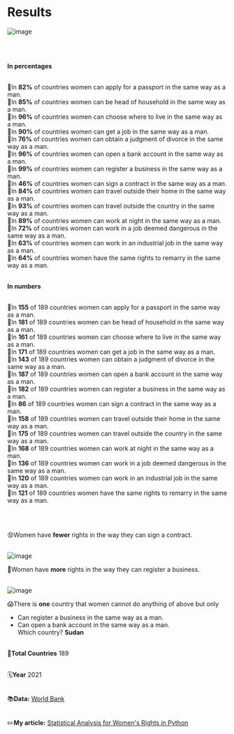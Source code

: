 <h1>Results</h1>

![image](https://user-images.githubusercontent.com/101463516/165978705-14298f7d-9cbe-43ab-b176-0daff59b40f1.png) 

</br></br>

**In percentages** </br></br>

📌In **82%** of countries women can apply for a passport in the same way as a man. </br>
📌In **85%** of countries women can be head of household in the same way as a man. </br>
📌In **96%** of countries women can choose where to live in the same way as a man. </br>
📌In **90%** of countries women can get a job in the same way as a man. </br>
📌In **76%** of countries women can obtain a judgment of divorce in the same way as a man. </br>
📌In **96%** of countries women can open a bank account in the same way as a man. </br>
📌In **99%** of countries women can register a business in the same way as a man. </br>
📌In **46%** of countries women can sign a contract in the same way as a man. </br>
📌In **84%** of countries women can travel outside their home in the same way as a man. </br>
📌In **93%** of countries women can travel outside the country in the same way as a man. </br>
📌In **89%** of countries women can work at night in the same way as a man. </br>
📌In **72%** of countries women can work in a job deemed dangerous in the same way as a man. </br>
📌In **63%** of countries women can work in an industrial job in the same way as a man. </br>
📌In **64%** of countries women have the same rights to remarry in the same way as a man. </br></br>

**In numbers** </br></br>

📌In **155** of 189 countries women can apply for a passport in the same way as a man. </br>
📌In **181** of 189 countries women can be head of household in the same way as a man. </br>
📌In **161** of 189 countries women can choose where to live in the same way as a man. </br>
📌In **171** of 189 countries women can get a job in the same way as a man. </br>
📌In **143** of 189 countries women can obtain a judgment of divorce in the same way as a man. </br>
📌In **187** of 189 countries women can open a bank account in the same way as a man. </br>
📌In **182** of 189 countries women can register a business in the same way as a man. </br>
📌In **86** of 189 countries women can sign a contract in the same way as a man. </br>
📌In **158** of 189 countries women can travel outside their home in the same way as a man. </br>
📌In **175** of 189 countries women can travel outside the country in the same way as a man. </br>
📌In **168** of 189 countries women can work at night in the same way as a man. </br>
📌In **136** of 189 countries women can work in a job deemed dangerous in the same way as a man. </br>
📌In **120** of 189 countries women can work in an industrial job in the same way as a man. </br>
📌In **121** of 189 countries women have the same rights to remarry in the same way as a man. </br>

</br></br>

😡Women have **fewer** rights in the way they can sign a contract. </br></br>

![image](https://user-images.githubusercontent.com/101463516/165981379-1e667122-7b11-4919-948d-4e637d847cf0.png)

🥳Women have **more** rights in the way they can register a business. </br></br>

![image](https://user-images.githubusercontent.com/101463516/165981813-9fca93ac-e901-4395-8c47-73e19e9c4cb0.png)

😱There is **one** country that women cannot do anything of above but only </br>
* Can register a business in the same way as a man.
* Can open a bank account in the same way as a man. </br>
Which country? **Sudan** </br></br>

🚩**Total Countries**
189 </br></br>

🗓**Year**
2021 </br></br>

📚**Data:** 
<a href="https://www.worldbank.org/en/home" target="_blank">World Bank</a> </br></br>

✏️**My article:** 
<a href="https://medium.com/code-like-a-girl/statistical-analysis-for-women-rights-in-python-19db107f85a6" target="_blank">Statistical Analysis for Women's Rights in Python</a>

